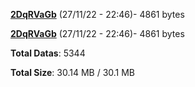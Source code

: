 [**2DqRVaGb**](/data/2DqRVaGb.txt) (27/11/22 - 22:46)- 4861 bytes

[**2DqRVaGb**](/data/2DqRVaGb.txt) (27/11/22 - 22:46)- 4861 bytes

**Total Datas**: 5344

**Total Size**: 30.14 MB / 30.1 MB